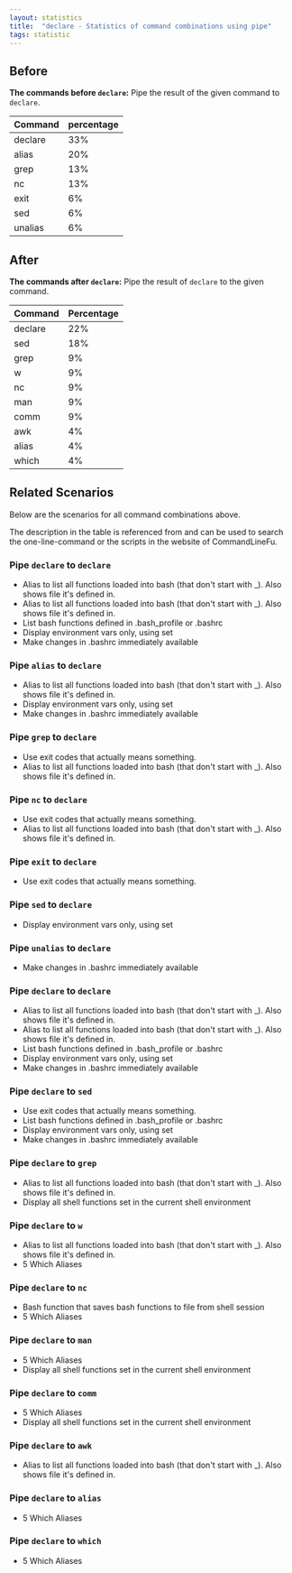 ```yaml
---
layout: statistics
title:  "declare - Statistics of command combinations using pipe"
tags: statistic
---
```


## Before

__The commands before `declare`:__ Pipe the result of the given command to `declare`.

| Command | percentage |
|--------|--------|
| declare | 33% |
| alias | 20% |
| grep | 13% |
| nc | 13% |
| exit | 6% |
| sed | 6% |
| unalias | 6% |



## After

__The commands after `declare`:__ Pipe the result of `declare` to the given command.

| Command | Percentage | 
|-------|--------|
| declare | 22% |
| sed | 18% |
| grep | 9% |
| w | 9% |
| nc | 9% |
| man | 9% |
| comm | 9% |
| awk | 4% |
| alias | 4% |
| which | 4% |



## Related Scenarios

Below are the scenarios for all command combinations above.

The description in the table is referenced from and can be used to search the one-line-command or the scripts in the website of CommandLineFu.


### Pipe `declare` to `declare`

- Alias to list all functions loaded into bash (that don't start with _).  Also shows file it's defined in.
- Alias to list all functions loaded into bash (that don't start with _).  Also shows file it's defined in.
- List bash functions defined in .bash_profile or .bashrc
- Display environment vars only, using set
- Make changes in .bashrc immediately available

            
### Pipe `alias` to `declare`

- Alias to list all functions loaded into bash (that don't start with _).  Also shows file it's defined in.
- Display environment vars only, using set
- Make changes in .bashrc immediately available

            
### Pipe `grep` to `declare`

- Use exit codes that actually means something.
- Alias to list all functions loaded into bash (that don't start with _).  Also shows file it's defined in.

            
### Pipe `nc` to `declare`

- Use exit codes that actually means something.
- Alias to list all functions loaded into bash (that don't start with _).  Also shows file it's defined in.

            
### Pipe `exit` to `declare`

- Use exit codes that actually means something.

            
### Pipe `sed` to `declare`

- Display environment vars only, using set

            
### Pipe `unalias` to `declare`

- Make changes in .bashrc immediately available

            


### Pipe `declare` to `declare`

- Alias to list all functions loaded into bash (that don't start with _).  Also shows file it's defined in.
- Alias to list all functions loaded into bash (that don't start with _).  Also shows file it's defined in.
- List bash functions defined in .bash_profile or .bashrc
- Display environment vars only, using set
- Make changes in .bashrc immediately available

            
### Pipe `declare` to `sed`

- Use exit codes that actually means something.
- List bash functions defined in .bash_profile or .bashrc
- Display environment vars only, using set
- Make changes in .bashrc immediately available

            
### Pipe `declare` to `grep`

- Alias to list all functions loaded into bash (that don't start with _).  Also shows file it's defined in.
- Display all shell functions set in the current shell environment

            
### Pipe `declare` to `w`

- Alias to list all functions loaded into bash (that don't start with _).  Also shows file it's defined in.
- 5 Which Aliases

            
### Pipe `declare` to `nc`

- Bash function that saves bash functions to file from shell session
- 5 Which Aliases

            
### Pipe `declare` to `man`

- 5 Which Aliases
- Display all shell functions set in the current shell environment

            
### Pipe `declare` to `comm`

- 5 Which Aliases
- Display all shell functions set in the current shell environment

            
### Pipe `declare` to `awk`

- Alias to list all functions loaded into bash (that don't start with _).  Also shows file it's defined in.

            
### Pipe `declare` to `alias`

- 5 Which Aliases

            
### Pipe `declare` to `which`

- 5 Which Aliases

            
